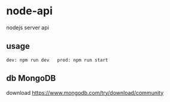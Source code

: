 # node-api
nodejs server api

## usage
`
dev: npm run dev  
prod: npm run start 
`

## db MongoDB
download https://www.mongodb.com/try/download/community